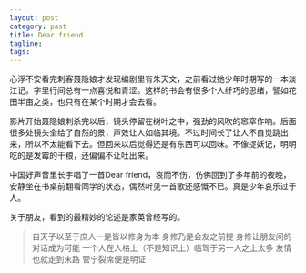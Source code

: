 ```yaml
---
layout: post
category: past
title: Dear friend
tagline:
tags: 
---
```


心浮不安看完刺客聂隐娘才发现编剧里有朱天文，之前看过她少年时期写的一本淡江记。字里行间总有一点喜悦和青涩。这样的书会有很多个人纤巧的思绪，譬如花田半亩之类，也只有在某个时期才会去看。

影片开始聂隐娘刺杀完以后，镜头停留在树叶之中，强劲的风吹的窸窣作响。后面很多处镜头全给了自然的景，声效让人如临其境。不过时间长了让人不自觉跳出来，所以不太能看下去。但回来以后觉得还是有东西可以回味。不像捉妖记，明明吃的是发霉的干粮，还偏偏不让吐出来。

中国好声音里长宇唱了一首Dear friend，哀而不伤，仿佛回到了多年前的夜晚，安静坐在书桌前翻看同学的状态，偶然听见一首歌还感慨不已。真是少年哀乐过于人。

关于朋友，看到的最精妙的论述是家英曾经写的。

> 自天子以至于庶人一是皆以修身为本 身修乃是会友之前提
  身修让朋友间的对话成为可能 
  一个人在人格上（不是知识上）临驾于另一人之上太多
  友情也就走到末路  管宁裂席便是明证


